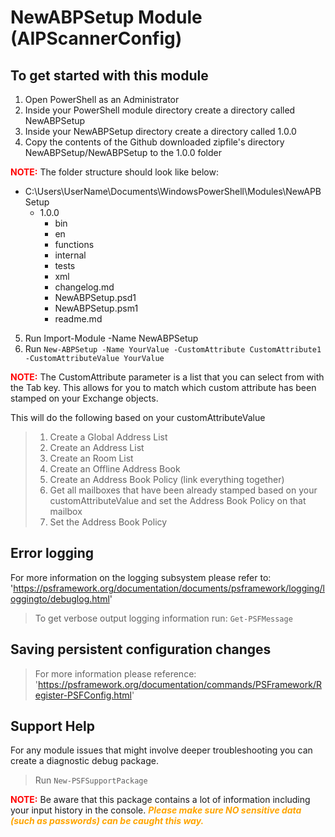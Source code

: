 ﻿# NewABPSetup Module (AIPScannerConfig)

## To get started with this module

1. Open PowerShell as an Administrator
2. Inside your PowerShell module directory create a directory called NewABPSetup
3. Inside your NewABPSetup directory create a directory called 1.0.0
4. Copy the contents of the Github downloaded zipfile's directory NewABPSetup/NewABPSetup to the 1.0.0 folder

<b><span style="color:red">NOTE:</b></span> The folder structure should look like below:

* C:\Users\UserName\Documents\WindowsPowerShell\Modules\NewAPBSetup
  *   1.0.0
      *   bin
      *   en
      *   functions
      *   internal
      *   tests
      *   xml
      *   changelog.md
      *   NewABPSetup.psd1
      *   NewABPSetup.psm1
      *   readme.md 

5. Run Import-Module -Name NewABPSetup
6. Run `New-ABPSetup -Name YourValue -CustomAttribute CustomAttribute1 -CustomAttributeValue YourValue`

<b><span style="color:red">NOTE:</b></span> The CustomAttribute parameter is a list that you can select from with the Tab key. This allows for you to match which custom attribute has been stamped on your Exchange objects.

This will do the following based on your customAttributeValue

> 1. Create a Global Address List
> 2. Create an Address List
> 3. Create an Room List
> 4. Create an Offline Address Book
> 5. Create an Address Book Policy (link everything together)
> 6. Get all mailboxes that have been already stamped based on your customAttributeValue and set the Address Book Policy on that mailbox
> 7. Set the Address Book Policy

## Error logging

For more information on the logging subsystem please refer to: 'https://psframework.org/documentation/documents/psframework/logging/loggingto/debuglog.html'

> To get verbose output logging information run: `Get-PSFMessage`

## Saving persistent configuration changes

> For more information please reference: 'https://psframework.org/documentation/commands/PSFramework/Register-PSFConfig.html'

## Support Help

For any module issues that might involve deeper troubleshooting you can create a diagnostic debug package.
> Run `New-PSFSupportPackage`

<b><span style="color:red">NOTE:</b></span> Be aware that this package contains a lot of information including your input history in the console.
<b><i><span style="color:orange">Please make sure NO sensitive data (such as passwords) can be caught this way.</b></i></span>